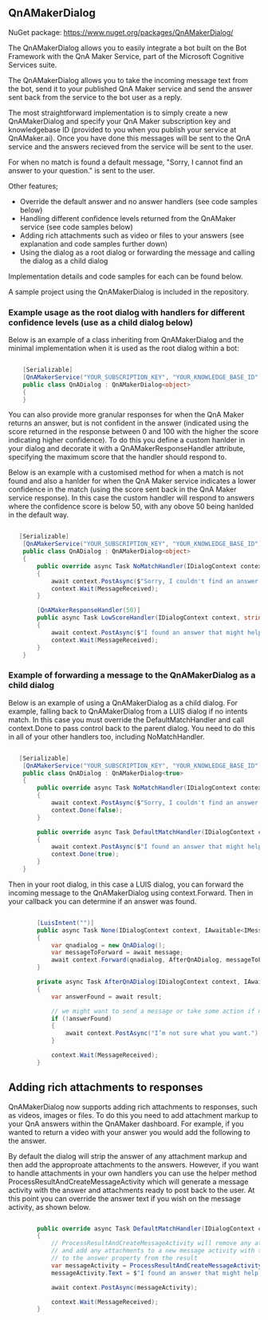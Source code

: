 ## QnAMakerDialog

NuGet package: https://www.nuget.org/packages/QnAMakerDialog/

The QnAMakerDialog allows you to easily integrate a bot built on the Bot Framework with the QnA Maker Service, part of the Microsoft Cognitive Services suite.

The QnAMakerDialog allows you to take the incoming message text from the bot, send it to your published QnA Maker service and send the answer sent back from the service to the bot user as a reply.

The most straightforward implementation is to simply create a new QnAMakerDialog and specify your QnA Maker subscription key and knowledgebase ID (provided to you when you publish your service at QnAMaker.ai).
Once you have done this messages will be sent to the QnA service and the answers recieved from the service will be sent to the user.

For when no match is found a default message, "Sorry, I cannot find an answer to your question." is sent to the user. 

Other features;

* Override the default answer and no answer handlers (see code samples below)
* Handling different confidence levels returned from the QnAMaker service (see code samples below)
* Adding rich attachments such as video or files to your answers (see explanation and code samples further down)
* Using the dialog as a root dialog or forwarding the message and calling the dialog as a child dialog

Implementation details and code samples for each can be found below.

A sample project using the QnAMakerDialog is included in the repository.

### Example usage as the root dialog with handlers for different confidence levels (use as a child dialog below)

Below is an example of a class inheriting from QnAMakerDialog and the minimal implementation when it is used as the root dialog within a bot:

```cs

    [Serializable]
    [QnAMakerService("YOUR_SUBSCRIPTION_KEY", "YOUR_KNOWLEDGE_BASE_ID")]
    public class QnADialog : QnAMakerDialog<object>
    {
    }

```

You can also provide more granular responses for when the QnA Maker returns an answer, but is not confident in the answer (indicated using the score returned in the response between 0 and 100 with the higher the score indicating higher confidence).
To do this you define a custom hanlder in your dialog and decorate it with a QnAMakerResponseHandler attribute, specifying the maximum score that the handler should respond to. 

Below is an example with a customised method for when a match is not found and also a hanlder for when the QnA Maker service indicates a lower confidence in the match (using the score sent back in the QnA Maker service response).
In this case the custom handler will respond to answers where the confidence score is below 50, with any obove 50 being hanlded in the default way.

```cs

   [Serializable]
    [QnAMakerService("YOUR_SUBSCRIPTION_KEY", "YOUR_KNOWLEDGE_BASE_ID")]
    public class QnADialog : QnAMakerDialog<object>
    {
        public override async Task NoMatchHandler(IDialogContext context, string originalQueryText)
        {
            await context.PostAsync($"Sorry, I couldn't find an answer for '{originalQueryText}'.");
            context.Wait(MessageReceived);
        }

        [QnAMakerResponseHandler(50)]
        public async Task LowScoreHandler(IDialogContext context, string originalQueryText, QnAMakerResult result)
        {
            await context.PostAsync($"I found an answer that might help...{result.Answer}.");
            context.Wait(MessageReceived);
        }
    }

```

### Example of forwarding a message to the QnAMakerDialog as a child dialog

Below is an example of using a QnAMakerDialog as a child dialog. For example, falling back to QnAMakerDialog from a LUIS dialog if no intents match.
In this case you must override the DefaultMatchHandler and call context.Done to pass control back to the parent dialog. You need to do this in all of 
your other handlers too, including NoMatchHandler.

```cs

   [Serializable]
    [QnAMakerService("YOUR_SUBSCRIPTION_KEY", "YOUR_KNOWLEDGE_BASE_ID")]
    public class QnADialog : QnAMakerDialog<true>
    {
        public override async Task NoMatchHandler(IDialogContext context, string originalQueryText)
        {
            await context.PostAsync($"Sorry, I couldn't find an answer for '{originalQueryText}'.");
            context.Done(false);
        }

        public override async Task DefaultMatchHandler(IDialogContext context, string originalQueryText, QnAMakerResult result)
        {
            await context.PostAsync($"I found an answer that might help...{result.Answer}.");
            context.Done(true);
        }
    }

```

Then in your root dialog, in this case a LUIS dialog, you can forward the incoming message to the QnAMakerDialog using context.Forward.
Then in your callback you can determine if an answer was found.

```cs

        [LuisIntent("")]
        public async Task None(IDialogContext context, IAwaitable<IMessageActivity> message, LuisResult result)
        {
            var qnadialog = new QnADialog();
            var messageToForward = await message;
            await context.Forward(qnadialog, AfterQnADialog, messageToForward, CancellationToken.None);
        }

        private async Task AfterQnADialog(IDialogContext context, IAwaitable<bool> result)
        {
            var answerFound = await result;

            // we might want to send a message or take some action if no answer was found (false returned)
            if (!answerFound)
            {
                await context.PostAsync("I’m not sure what you want.");
            }

            context.Wait(MessageReceived);
        }

```

## Adding rich attachments to responses

QnAMakerDialog now supports adding rich attachments to responses, such as videos, images or files. To do this you need to add attachment markup to your QnA answers within the 
QnAMaker dashboard. For example, if you wanted to return a video with your answer you would add the following to the answer.

<attachment contentType="video/mp4" contentUrl="http://www.yourdomain.com/video.mp4" name="Your title" thumbnailUrl="http://www.yourdomain.com/thumbnail.png" />

By default the dialog will strip the answer of any attachment markup and then add the approproate attachments to the answers. However, if you want to handle attachments in your
own handlers you can use the helper method ProcessResultAndCreateMessageActivity which will generate a message activity with the answer and attachments ready to post back to the user.
 At this point you can override the answer text if you wish on the message activity, as shown below.

```cs

        public override async Task DefaultMatchHandler(IDialogContext context, string originalQueryText, QnAMakerResult result)
        {
            // ProcessResultAndCreateMessageActivity will remove any attachment markup from the results answer
            // and add any attachments to a new message activity with the message activity text set by default
            // to the answer property from the result
            var messageActivity = ProcessResultAndCreateMessageActivity(context, ref result);
            messageActivity.Text = $"I found an answer that might help...{result.Answer}.";

            await context.PostAsync(messageActivity);

            context.Wait(MessageReceived);
        }

````